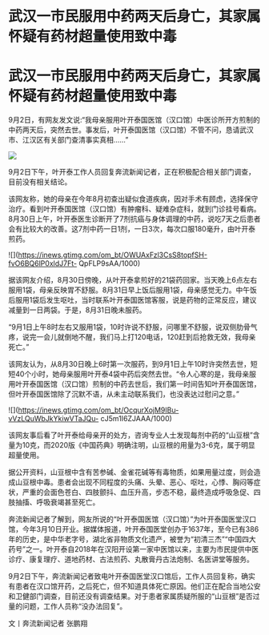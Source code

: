 # 武汉一市民服用中药两天后身亡，其家属怀疑有药材超量使用致中毒

# 武汉一市民服用中药两天后身亡，其家属怀疑有药材超量使用致中毒

9月2日，有网友发文说:“我母亲服用叶开泰国医馆（汉口馆）中医诊所开方煎制的中药两天后，突然去世。事发后，叶开泰国医馆（汉口馆）不管不问，恳请武汉市、江汉区有关部门查清事实真相……”

![](https://inews.gtimg.com/om_bt/OmwQdFx07Y6P9eFkzOGsXxuzTdlbD1sICTGgIGNnW2Nx8AA/1000)

9月2日下午，叶开泰工作人员回复奔流新闻记者，正在积极配合相关部门调查，目前没有相关结论。

该网友称，她的母亲在今年8月初查出疑似食道疾病，因对手术有顾虑，选择保守治疗。看到叶开泰国医馆（汉口馆）有肿瘤科、疑难杂症科，就到门诊挂号看病。8月30日上午，叶开泰医生诊断开了7剂抗癌与身体调理的中药，说吃7天之后患者会有比较大的改善。这7剂中药一日1剂，一日3次，每次口服180毫升，由叶开泰煎药。

![](https://inews.gtimg.com/om_bt/OWUAxFzl3CsS8topfSH-fvO6BQ6lP0xldJ7Ft-
QpFLP9sAA/1000)

据该网友介绍，8月30日傍晚，从叶开泰拿煎好的21袋药回家。当天晚上6点左右服用1袋，母亲反映胃不舒服。8月31日早上饭后服用1袋，母亲感觉无力。中午饭后服用1袋后发生呕吐，当时联系叶开泰国医馆客服，说是药物的正常反应，建议减量到一日两袋。于是，8月31日晚未服药。

“9月1日上午8时左右又服用1袋，10时许说不舒服，问哪里不舒服，说双侧肋骨气疼，说完一会儿就倒地不醒，我们马上打120电话，120赶到后抢救无效，我母亲死亡。”

该网友认为，从8月30日晚上6时第一次服药，到9月1日上午10时许突然去世，短短40个小时，她母亲服用叶开泰4袋中药后突然去世。“令人心寒的是，我母亲服用叶开泰国医馆（汉口馆）煎制的中药去世后，我们第一时间告知叶开泰国医馆，但叶开泰国医馆除了沉默不语，从未主动联系我们，也没表达过慰问之意。”

![](https://inews.gtimg.com/om_bt/OcqurXojM9IBu-vVzLQuWbJkYkiwVTaJQu-
cJ5m1I6ZJAAA/1000)

该网友事后看了叶开泰给母亲开的处方，咨询专业人士发现每剂中药的“山豆根”含量为10克，而2020版《中国药典》明确注明，山豆根的用量为3-6克，属于明显超量使用。

据公开资料，山豆根中含有苦参碱、金雀花碱等有毒物质，如果用量过度，则会造成山豆根中毒。患者会出现不同程度的头痛、头晕、恶心、呕吐，心悸、胸闷等症状，严重的会面色苍白、四肢颤抖、血压升高，步态不稳，最终造成呼吸急促、四肢抽搐、呼吸衰竭甚至死亡。

奔流新闻记者了解到，网友所说的“叶开泰国医馆（汉口馆）”为叶开泰国医堂汉口馆，今年3月10日开业。据媒体报道，叶开泰国医堂创办于1637年，至今已有386年的历史，是中华老字号，湖北省非物质文化遗产，被誉为“初清三杰”“中国四大药号”之一。叶开泰自2018年在汉阳开设第一家中医馆以来，主要为市民提供中医诊疗、康复理疗、道地药材、古法煎药、丸散膏丹古法炮制、名医讲堂等服务。

9月2日下午，奔流新闻记者致电叶开泰国医堂汉口馆后，工作人员回复称，确实有患者在汉口馆开药，之后死亡，但不知道具体死亡原因。他们正在配合当地公安和卫健部门调查，目前还没有调查结果。对于患者家属质疑所服的“山豆根”是否过量的问题，工作人员称“没办法回复”。

文丨奔流新闻记者 张鹏翔

